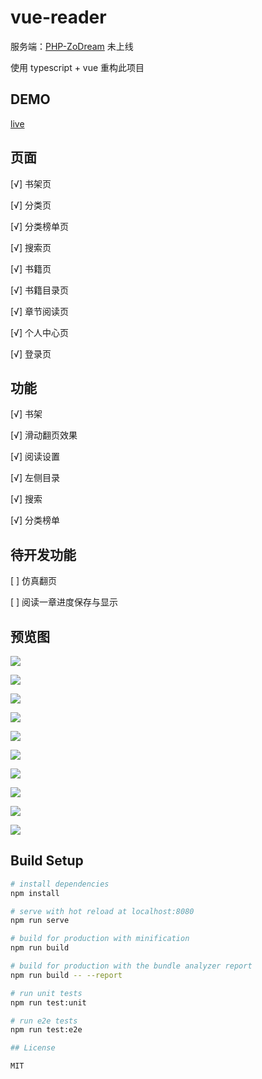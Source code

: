 # vue-reader

服务端：[PHP-ZoDream](https://github.com/zx648383079/PHP-ZoDream/tree/master/Module/Book) 未上线

使用 typescript + vue 重构此项目

## DEMO

[live](https://zodream.cn/demo/reader)

## 页面

[√] 书架页

[√] 分类页

[√] 分类榜单页

[√] 搜索页

[√] 书籍页

[√] 书籍目录页

[√] 章节阅读页

[√] 个人中心页

[√] 登录页


## 功能

[√] 书架

[√] 滑动翻页效果

[√] 阅读设置

[√] 左侧目录

[√] 搜索

[√] 分类榜单


## 待开发功能

[ ] 仿真翻页

[ ] 阅读一章进度保存与显示

## 预览图

![](screen/1.png)

![](screen/2.png)

![](screen/3.png)

![](screen/4.png)

![](screen/5.png)

![](screen/6.png)

![](screen/7.png)

![](screen/8.png)

![](screen/9.png)

![](screen/1.gif)


## Build Setup

``` bash
# install dependencies
npm install

# serve with hot reload at localhost:8080
npm run serve

# build for production with minification
npm run build

# build for production with the bundle analyzer report
npm run build -- --report

# run unit tests
npm run test:unit

# run e2e tests
npm run test:e2e

## License

MIT
